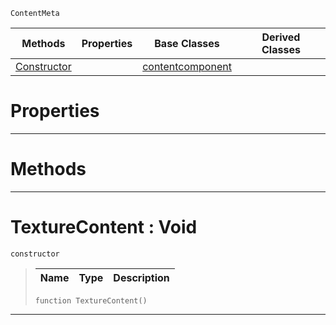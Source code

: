  `ContentMeta`

|Methods|Properties|Base Classes|Derived Classes|
|---|---|---|---|
|[ Constructor](https://github.com/dragonCASTjosh/PlasmaDocs/blob/master/code_reference/class_reference/texturecontent.markdown#texturecontent-void)| |[contentcomponent](https://github.com/dragonCASTjosh/PlasmaDocs/blob/master/code_reference/class_reference/contentcomponent.markdown)| |


 #  Properties


---  
 #  Methods


---  
 #  TextureContent : Void

 `constructor`

> 
> |Name|Type|Description|
> |---|---|---|
> ``` lang=cpp, name=Lightning
> function TextureContent()
> ``` 


---  
 

 
